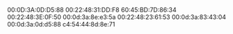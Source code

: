 00:0D:3A:0D:D5:88
00:22:48:31:DD:F8
60:45:BD:7D:86:34
00:22:48:3E:0F:50
00:0d:3a:8e:e3:5a
00:22:48:23:61:53
00:0d:3a:83:43:04
00:0d:3a:0d:d5:88
c4:54:44:8d:8e:71

